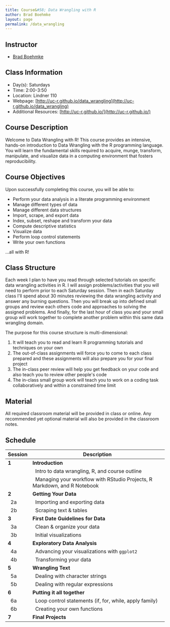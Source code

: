 ```yaml
---
title: Course&#58; Data Wrangling with R
author: Brad Boehmke
layout: page
permalink: /data_wrangling
---
```


## Instructor

  * [Brad Boehmke](http://bradleyboehmke.github.io/)


## Class Information

* Day(s): Saturdays
* Time: 2:00-3:50
* Location: Lindner 110
* Webpage: [http://uc-r.github.io/data_wrangling](http://uc-r.github.io/data_wrangling)
* Additional Resources: [http://uc-r.github.io/](http://uc-r.github.io/)


## Course Description 

Welcome to Data Wrangling with R! This course provides an intensive, hands-on introduction to Data Wrangling with the R programming language. You will learn the fundamental skills required to acquire, munge, transform, manipulate, and visualize data in a computing environment that fosters reproducibility.


## Course Objectives
Upon successfully completing this course, you will be able to:

- Perform your data analysis in a literate programming environment
- Manage different types of data
- Manage different data structures
- Import, scrape, and export data
- Index, subset, reshape and transform your data
- Compute descriptive statistics
- Visualize data
- Perform loop control statements
- Write your own functions

...all with R!

## Class Structure 

Each week I plan to have you read through selected tutorials on specific data wrangling activities in R. I will assign problems/activities that you will need to perform prior to each Saturday session. Then in each Saturday class I'll spend about 30 minutes reviewing the data wrangling activity and answer any burning questions. Then you will break up into defined small groups and review each others code and approaches to solving the assigned problems. And finally, for the last hour of class you and your small group will work together to complete another problem within this same data wrangling domain.

The purpose for this course structure is multi-dimensional:

1. It will teach you to read and learn R programming tutorials and techniques on your own
2. The out-of-class assignments will force you to come to each class prepared and these assignments will also prepare you for your final project
3. The in-class peer review will help you get feedback on your code and also teach you to review other people's code
4. The in-class small group work will teach you to work on a coding task collaboratively and within a constrained time limit


## Material
All required classroom material will be provided in class or online. Any recommended yet optional material will also be provided in the classroom notes.

## Schedule



| Session       | Description  |
|:--------------|--------------|
| **1**         | **Introduction**  |
|               | &nbsp;&nbsp;Intro to data wrangling, R, and course outline  |
|               | &nbsp;&nbsp;Managing your workflow with RStudio Projects, R Markdown, and R Notebook |
| **2**         | **Getting Your Data**  |
| &nbsp;&nbsp;2a            | &nbsp;&nbsp;Importing and exporting data  |
| &nbsp;&nbsp;2b            | &nbsp;&nbsp;Scraping text & tables |
| **3**         | **First Date Guidelines for Data**  |
| &nbsp;&nbsp;3a            | &nbsp;&nbsp;Clean & organize your data
| &nbsp;&nbsp;3b            | &nbsp;&nbsp;Initial visualizations |
| **4**         | **Exploratory Data Analysis**  |
| &nbsp;&nbsp;4a            | &nbsp;&nbsp;Advancing your visualizations with `ggplot2`  |
| &nbsp;&nbsp;4b            | &nbsp;&nbsp;Transforming your data |
| **5**         | **Wrangling Text**  |
| &nbsp;&nbsp;5a            | &nbsp;&nbsp;Dealing with character strings  |
| &nbsp;&nbsp;5b            | &nbsp;&nbsp;Dealing with regular expressions |
| **6**         | **Putting it all together**  |
| &nbsp;&nbsp;6a            | &nbsp;&nbsp;Loop control statements (if, for, while, apply family)  |
| &nbsp;&nbsp;6b            | &nbsp;&nbsp;Creating your own functions |
| **7**         | **Final Projects** |
